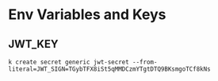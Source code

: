 # Env Variables and Keys

## JWT_KEY
`k create secret generic jwt-secret --from-literal=JWT_SIGN=TGybTFX8iSt5qMMDCzmYTgtDTQ9BKsmgoTCf8kNs`